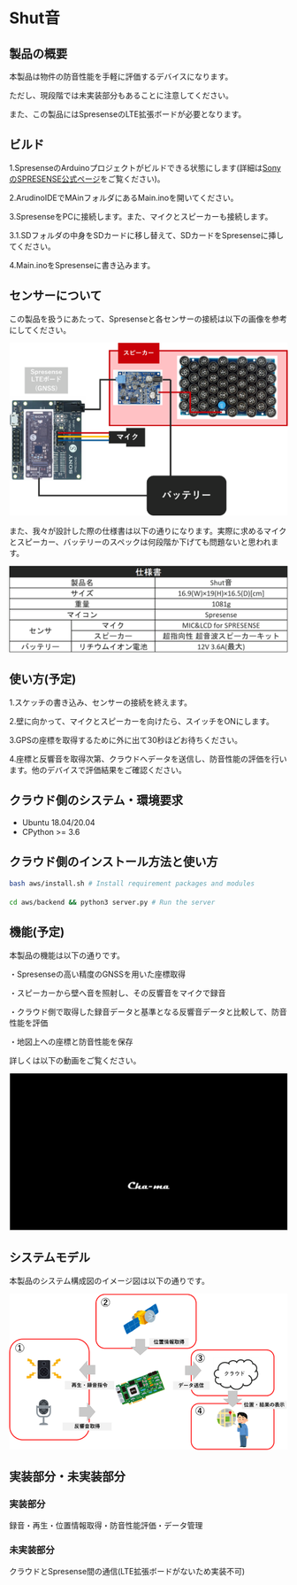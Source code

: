 # Shut音

## 製品の概要
本製品は物件の防音性能を手軽に評価するデバイスになります。

ただし、現段階では未実装部分もあることに注意してください。

また、この製品にはSpresenseのLTE拡張ボードが必要となります。

## ビルド
1.SpresenseのArduinoプロジェクトがビルドできる状態にします(詳細は[SonyのSPRESENSE公式ページ](https://developer.sony.com/develop/spresense/docs/arduino_set_up_ja.html)をご覧ください)。

2.ArudinoIDEでMAinフォルダにあるMain.inoを開いてください。

3.SpresenseをPCに接続します。また、マイクとスピーカーも接続します。

3.1.SDフォルダの中身をSDカードに移し替えて、SDカードをSpresenseに挿してください。

4.Main.inoをSpresenseに書き込みます。

## センサーについて
この製品を扱うにあたって、Spresenseと各センサーの接続は以下の画像を参考にしてください。

![接続](./images/Diagram.png)

また、我々が設計した際の仕様書は以下の通りになります。実際に求めるマイクとスピーカー、バッテリーのスペックは何段階か下げても問題ないと思われます。

![仕様](./images/specification.png)

## 使い方(予定)
1.スケッチの書き込み、センサーの接続を終えます。

2.壁に向かって、マイクとスピーカーを向けたら、スイッチをONにします。

3.GPSの座標を取得するために外に出て30秒ほどお待ちください。

4.座標と反響音を取得次第、クラウドへデータを送信し、防音性能の評価を行います。他のデバイスで評価結果をご確認ください。

## クラウド側のシステム・環境要求
- Ubuntu 18.04/20.04
- CPython >= 3.6

## クラウド側のインストール方法と使い方
```bash
bash aws/install.sh # Install requirement packages and modules

cd aws/backend && python3 server.py # Run the server
```

## 機能(予定)
本製品の機能は以下の通りです。

・Spresenseの高い精度のGNSSを用いた座標取得

・スピーカーから壁へ音を照射し、その反響音をマイクで録音

・クラウド側で取得した録音データと基準となる反響音データと比較して、防音性能を評価

・地図上への座標と防音性能を保存

詳しくは以下の動画をご覧ください。

[![movie](./images/thumbnail.PNG)](https://user-images.githubusercontent.com/93237025/148518990-fd2f7766-0817-4d73-b0f5-9052ba7b677b.mp4)

## システムモデル

本製品のシステム構成図のイメージ図は以下の通りです。

![system](./images/system_overview.png)

## 実装部分・未実装部分

### 実装部分

録音・再生・位置情報取得・防音性能評価・データ管理

### 未実装部分

クラウドとSpresense間の通信(LTE拡張ボードがないため実装不可)
